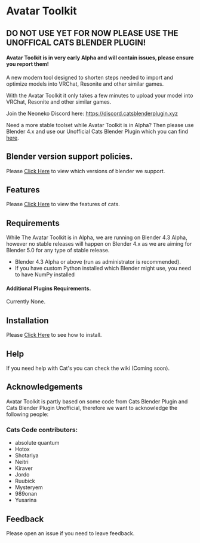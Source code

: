 # Avatar Toolkit

## DO NOT USE YET FOR NOW PLEASE USE THE UNOFFICAL CATS BLENDER PLUGIN!
#### Avatar Toolkit is in very early Alpha and will contain issues, please ensure you report them!

A new modern tool designed to shorten steps needed to import and optimize models into VRChat, Resonite and other similar games.

With the Avatar Toolkit it only takes a few minutes to upload your model into VRChat, Resonite and other similar games.

Join the Neoneko Discord here: https://discord.catsblenderplugin.xyz

Need a more stable toolset while Avatar Toolkit is in Alpha? Then please use Blender 4.x and use our Unofficial Cats Blender Plugin which you can find [here](https://github.com/unofficalcats/Cats-Blender-Plugin-Unofficial-).

## Blender version support policies.

Please [Click Here](https://github.com/Yusarina/Cats-Blender-Plugin-Unofficial-/wiki/Blender-Version-Support-Policies) to view which versions of blender we support.

## Features

Please [Click Here](https://github.com/Yusarina/Cats-Blender-Plugin-Unofficial-/wiki/Features) to view the features of cats.


## Requirements
While The Avatar Toolkit is in Alpha, we are running on Blender 4.3 Alpha, however no stable releases will happen on Blender 4.x as we are aiming for Blender 5.0 for any type of stable release.

- Blender 4.3 Alpha or above (run as administrator is recommended).
- If you have custom Python installed which Blender might use, you need to have NumPy installed

#### Additional Plugins Requirements.
Currently None.

## Installation

Please [Click Here](https://github.com/Yusarina/Cats-Blender-Plugin-Unofficial-/wiki/How-to-Install%3F) to see how to install.

## Help

If you need help with Cat's you can check the wiki (Coming soon).

## Acknowledgements

Avatar Toolkit is partly based on some code from Cats Blender Plugin and Cats Blender Plugin Unofficial, therefore we want to acknowledge the following people:

### Cats Code contributors:
- absolute quantum
- Hotox
- Shotariya
- Neitri
- Kiraver
- Jordo
- Ruubick
- Mysteryem
- 989onan
- Yusarina

## Feedback

Please open an issue if you need to leave feedback.
